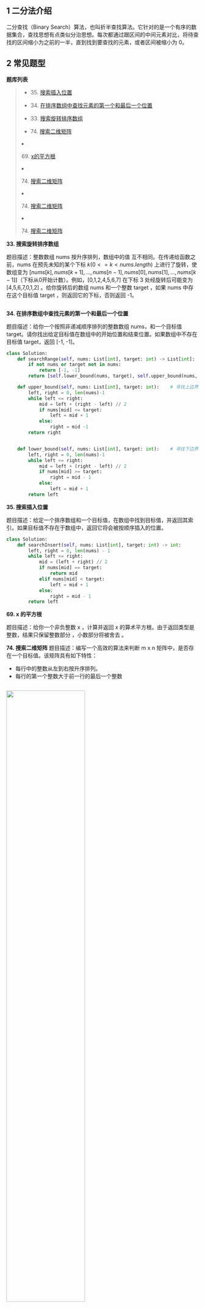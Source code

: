 ## 1 二分法介绍

二分查找（Binary Search）算法，也叫折半查找算法。它针对的是一个有序的数据集合，查找思想有点类似分治思想。每次都通过跟区间的中间元素对比，将待查找的区间缩小为之前的一半，直到找到要查找的元素，或者区间被缩小为 0。



## 2 常见题型

**题库列表**

<blockquote> 
<ul><li><p>35. <a href="https://leetcode.cn/problems/search-insert-position/" target="_blank">搜索插入位置</a> </p>
<li><p>34. <a href="https://leetcode.cn/problems/find-first-and-last-position-of-element-in-sorted-array/" target="_blank">在排序数组中查找元素的第一个和最后一个位置</a></p>
<li><p>33. <a href="https://leetcode.cn/problems/search-in-rotated-sorted-array/" target="_blank">搜索旋转排序数组</a></p></li>
<li><p>74. <a href="https://leetcode.cn/problems/search-a-2d-matrix/" target="_blank">搜索二维矩阵</a></p></li></ul>
<li><p>69. <a href="https://leetcode.cn/problems/sqrtx/" target="_blank">x的平方根</a></p></li></ul>
<li><p>74. <a href="https://leetcode.cn/problems/search-a-2d-matrix/" target="_blank">搜索二维矩阵</a></p></li></ul>
<li><p>74. <a href="https://leetcode.cn/problems/search-a-2d-matrix/" target="_blank">搜索二维矩阵</a></p></li></ul>
<li><p>74. <a href="https://leetcode.cn/problems/search-a-2d-matrix/" target="_blank">搜索二维矩阵</a></p></li></ul>
</blockquote> 




**33. 搜索旋转排序数组**


题目描述：整数数组 nums 按升序排列，数组中的值 互不相同。在传递给函数之前，nums 在预先未知的某个下标 $k(0 <= k < nums.length)$ 上进行了旋转，使数组变为 $[nums[k], nums[k+1], ..., nums[n-1], nums[0], nums[1], ..., nums[k-1]]$（下标从0开始计数）。例如，[0,1,2,4,5,6,7] 在下标 3 处经旋转后可能变为 [4,5,6,7,0,1,2] 。给你旋转后的数组 nums 和一个整数 target ，如果 nums 中存在这个目标值 target ，则返回它的下标，否则返回 -1。

```python

```



**34. 在排序数组中查找元素的第一个和最后一个位置**

题目描述：给你一个按照非递减顺序排列的整数数组 nums，和一个目标值 target。请你找出给定目标值在数组中的开始位置和结束位置。如果数组中不存在目标值 target，返回 [-1, -1]。

```python
class Solution:
    def searchRange(self, nums: List[int], target: int) -> List[int]:
        if not nums or target not in nums:
            return [-1, -1]
        return [self.lower_bound(nums, target), self.upper_bound(nums, target)]

    def upper_bound(self, nums: List[int], target: int):    # 寻找上边界
        left, right = 0, len(nums)-1
        while left <= right:
            mid = left + (right - left) // 2
            if nums[mid] <= target:
                left = mid + 1
            else:
                right = mid -1
        return right


    def lower_bound(self, nums: List[int], target: int):    # 寻找下边界
        left, right = 0, len(nums)-1
        while left <= right:
            mid = left + (right - left) // 2
            if nums[mid] >= target:
                right = mid - 1
            else:
                left = mid + 1
        return left
```


**35. 搜索插入位置**

题目描述：给定一个排序数组和一个目标值，在数组中找到目标值，并返回其索引。如果目标值不存在于数组中，返回它将会被按顺序插入的位置。

```python
class Solution:
    def searchInsert(self, nums: List[int], target: int) -> int:
        left, right = 0, len(nums) - 1
        while left <= right:
            mid = (left + right) // 2
            if nums[mid] == target:
                return mid
            elif nums[mid] < target:
                left = mid + 1
            else:
                right = mid - 1
        return left
```

**69. x 的平方根**

题目描述：给你一个非负整数 x ，计算并返回 x 的算术平方根。由于返回类型是整数，结果只保留整数部分 ，小数部分将被舍去 。






**74. 搜索二维矩阵**
题目描述：编写一个高效的算法来判断 m x n 矩阵中，是否存在一个目标值。该矩阵具有如下特性：
- 每行中的整数从左到右按升序排列。
- 每行的第一个整数大于前一行的最后一个整数


```python

```



<img src ="https://img-blog.csdnimg.cn/6cc3afd9b2f9418e8ad78780420a1129.png#pic_center" width = 64%>

______
### 参考

- 二分查找算法：[https://ojeveryday.github.io/AlgoWiki/#/BinarySearch/README](https://ojeveryday.github.io/AlgoWiki/#/BinarySearch/README)
- 二分算法：[https://oi-wiki.org/basic/binary/](https://oi-wiki.org/basic/binary/)
- 二分查找：[https://www.cnblogs.com/jasonbourne3/p/17141780.html](https://www.cnblogs.com/jasonbourne3/p/17141780.html)
- 算法与数据结构（七）：二分查找法总结：[https://blog.csdn.net/Dby_freedom/article/details/94332149](https://blog.csdn.net/Dby_freedom/article/details/94332149)
- 一文带你搞定二分查找及其多个变种：[https://leetcode.cn/problems/find-first-and-last-position-of-element-in-sorted-array/solution/](https://leetcode.cn/problems/find-first-and-last-position-of-element-in-sorted-array/solution/yi-wen-dai-ni-gao-ding-er-fen-cha-zhao-j-ymwl/)